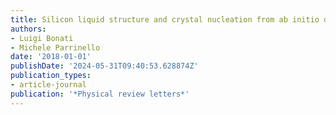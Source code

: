 ```yaml
---
title: Silicon liquid structure and crystal nucleation from ab initio deep metadynamics
authors:
- Luigi Bonati
- Michele Parrinello
date: '2018-01-01'
publishDate: '2024-05-31T09:40:53.628874Z'
publication_types:
- article-journal
publication: '*Physical review letters*'
---
```

